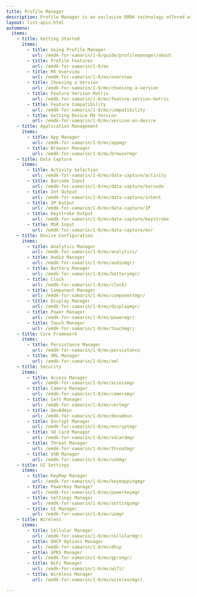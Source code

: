 ```yaml
---
title: Profile Manager
description: Profile Manager is an exclusive EMDK technology offered within your IDE, providing a GUI based development tool. This allows you to write fewer lines of code resulting in reduced development time, effort and errors.
layout: list-apis.html
automenu:
  items:
    - title: Getting Started
      items:
        - title: Using Profile Manager
          url: /emdk-for-xamarin/1-0/guide/profilemanager/about
        - title: Profile Features
          url: /emdk-for-xamarin/1-0/mx
        - title: MX Overview
          url: /emdk-for-xamarin/1-0/mx/overview
        - title: Choosing a Version
          url: /emdk-for-xamarin/1-0/mx/choosing-a-version
        - title: Feature Version Matrix
          url: /emdk-for-xamarin/1-0/mx/feature-version-matrix
        - title: Feature Compatibility
          url: /emdk-for-xamarin/1-0/mx/compatibility
        - title: Getting Device MX Version
          url: /emdk-for-xamarin/1-0/mx/version-on-device
    - title: Application Management
      items:
        - title: App Manager
          url: /emdk-for-xamarin/1-0/mx/appmgr
        - title: Browser Manager
          url: /emdk-for-xamarin/1-0/mx/browsermgr
    - title: Data Capture
      items:
        - title: Activity Selection
          url: /emdk-for-xamarin/1-0/mx/data-capture/activity   
        - title: Barcode Input
          url: /emdk-for-xamarin/1-0/mx/data-capture/barcode   
        - title: Int Output
          url: /emdk-for-xamarin/1-0/mx/data-capture/intent   
        - title: IP Output
          url: /emdk-for-xamarin/1-0/mx/data-capture/IP
        - title: Keystroke Output
          url: /emdk-for-xamarin/1-0/mx/data-capture/keystroke
        - title: MSR Input
          url: /emdk-for-xamarin/1-0/mx/data-capture/msr   
    - title: Device Configuration
      items:
        - title: Analytics Manager
          url: /emdk-for-xamarin/1-0/mx/analytics/
        - title: Audio Manager
          url: /emdk-for-xamarin/1-0/mx/audiomgr/
        - title: Battery Manager
          url: /emdk-for-xamarin/1-0/mx/batterymgr/
        - title: Clock
          url: /emdk-for-xamarin/1-0/mx/clock/
        - title: Component Manager
          url: /emdk-for-xamarin/1-0/mx/componentmgr/
        - title: Display Manager
          url: /emdk-for-xamarin/1-0/mx/displaymgr/
        - title: Power Manager
          url: /emdk-for-xamarin/1-0/mx/powermgr/
        - title: Touch Manager
          url: /emdk-for-xamarin/1-0/mx/touchmgr/
    - title: Core Framework
      items:
        - title: Persistance Manager
          url: /emdk-for-xamarin/1-0/mx/persistance
        - title: XML Manager
          url: /emdk-for-xamarin/1-0/mx/xml
    - title: Security
      items:
        - title: Access Manager
          url: /emdk-for-xamarin/1-0/mx/accessmgr
        - title: Camera Manager
          url: /emdk-for-xamarin/1-0/mx/cameramgr
        - title: Cert Manager
          url: /emdk-for-xamarin/1-0/mx/certmgr
        - title: DevAdmin 
          url: /emdk-for-xamarin/1-0/mx/devadmin
        - title: Encrypt Manager
          url: /emdk-for-xamarin/1-0/mx/encryptmgr
        - title: SD Card Manager
          url: /emdk-for-xamarin/1-0/mx/sdcardmgr
        - title: Threat Manager
          url: /emdk-for-xamarin/1-0/mx/threatmgr
        - title: USB Manager
          url: /emdk-for-xamarin/1-0/mx/usbmgr
    - title: UI Settings
      items: 
        - title: KeyMap Manager
          url: /emdk-for-xamarin/1-0/mx/keymappingmgr
        - title: PowerKey Manager
          url: /emdk-for-xamarin/1-0/mx/powerkeymgr
        - title: Settings Manager
          url: /emdk-for-xamarin/1-0/mx/settingsmgr
        - title: UI Manager
          url: /emdk-for-xamarin/1-0/mx/uimgr
    - title: Wireless
      items:
        - title: Cellular Manager
          url: /emdk-for-xamarin/1-0/mx/cellularmgr/
        - title: DHCP Options Manager
          url: /emdk-for-xamarin/1-0/mx/dhcp
        - title: GPRS Manager
          url: /emdk-for-xamarin/1-0/mx/gprsmgr/
        - title: WiFi Manager
          url: /emdk-for-xamarin/1-0/mx/wifi/
        - title: Wireless Manager
          url: /emdk-for-xamarin/1-0/mx/wirelessmgr/

---
```


